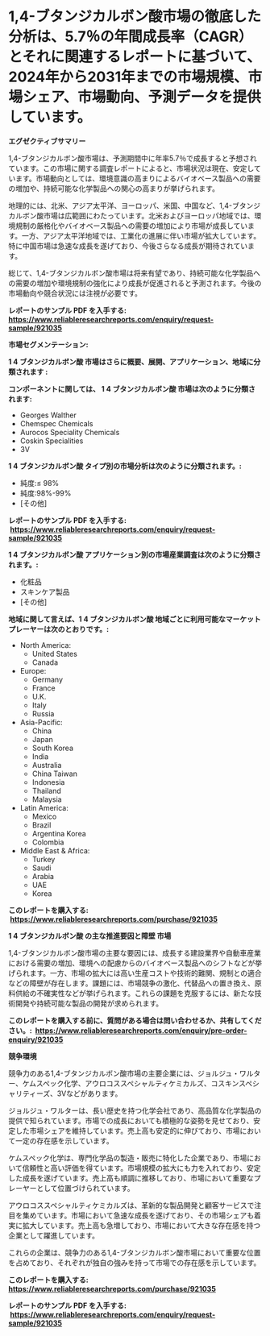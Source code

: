 <p><h1>1,4-ブタンジカルボン酸市場の徹底した分析は、5.7％の年間成長率（CAGR）とそれに関連するレポートに基づいて、2024年から2031年までの市場規模、市場シェア、市場動向、予測データを提供しています。</h1></p><p><strong>エグゼクティブサマリー</strong></p>
<p><p>1,4-ブタンジカルボン酸市場は、予測期間中に年率5.7％で成長すると予想されています。この市場に関する調査レポートによると、市場状況は現在、安定しています。市場動向としては、環境意識の高まりによるバイオベース製品への需要の増加や、持続可能な化学製品への関心の高まりが挙げられます。</p><p>地理的には、北米、アジア太平洋、ヨーロッパ、米国、中国など、1,4-ブタンジカルボン酸市場は広範囲にわたっています。北米およびヨーロッパ地域では、環境規制の厳格化やバイオベース製品への需要の増加により市場が成長しています。一方、アジア太平洋地域では、工業化の進展に伴い市場が拡大しています。特に中国市場は急速な成長を遂げており、今後さらなる成長が期待されています。</p><p>総じて、1,4-ブタンジカルボン酸市場は将来有望であり、持続可能な化学製品への需要の増加や環境規制の強化により成長が促進されると予測されます。今後の市場動向や競合状況には注視が必要です。</p></p>
<p><strong>レポートのサンプル PDF を入手する: <a href="https://www.reliableresearchreports.com/enquiry/request-sample/921035">https://www.reliableresearchreports.com/enquiry/request-sample/921035</a></strong></p>
<p><strong>市場セグメンテーション:</strong></p>
<p><strong> 1 4 ブタンジカルボン酸 市場はさらに概要、展開、アプリケーション、地域に分類されます :</strong></p>
<p><strong>コンポーネントに関しては、 1 4 ブタンジカルボン酸 市場は次のように分類されます: &nbsp;</strong></p>
<p><ul><li>Georges Walther</li><li>Chemspec Chemicals</li><li>Aurocos Speciality Chemicals</li><li>Coskin Specialities</li><li>3V</li></ul></p>
<p><strong> 1 4 ブタンジカルボン酸 タイプ別の市場分析は次のように分類されます。:</strong></p>
<p><ul><li>純度:≤ 98%</li><li>純度:98%-99%</li><li>[その他]</li></ul></p>
<p><strong>レポートのサンプル PDF を入手する: &nbsp;<a href="https://www.reliableresearchreports.com/enquiry/request-sample/921035">https://www.reliableresearchreports.com/enquiry/request-sample/921035</a></strong></p>
<p><strong> 1 4 ブタンジカルボン酸 アプリケーション別の市場産業調査は次のように分類されます。:</strong></p>
<p><ul><li>化粧品</li><li>スキンケア製品</li><li>[その他]</li></ul></p>
<p><strong>地域に関して言えば、1 4 ブタンジカルボン酸 地域ごとに利用可能なマーケットプレーヤーは次のとおりです。:</strong></p>
<p><ul>
    <li>
        North America:
        <ul>
            <li>United States</li>
            <li>Canada</li>
        </ul>
    </li>
    <li>
        Europe:
        <ul>
            <li>Germany</li>
            <li>France</li>
            <li>U.K.</li>
            <li>Italy</li>
            <li>Russia</li>
        </ul>
    </li>
    <li>
        Asia-Pacific:
        <ul>
            <li>China</li>
            <li>Japan</li>
            <li>South Korea</li>
            <li>India</li>
            <li>Australia</li>
            <li>China Taiwan</li>
            <li>Indonesia</li>
            <li>Thailand</li>
            <li>Malaysia</li>
        </ul>
    </li>
    <li>
        Latin America:
        <ul>
            <li>Mexico</li>
            <li>Brazil</li>
            <li>Argentina Korea</li>
            <li>Colombia</li>
        </ul>
    </li>
    <li>
        Middle East & Africa:
        <ul>
            <li>Turkey</li>
            <li>Saudi</li>
            <li>Arabia</li>
            <li>UAE</li>
            <li>Korea</li>
        </ul>
    </li>
    </ul></p>
<p><strong>このレポートを購入する: &nbsp;<a href="https://www.reliableresearchreports.com/purchase/921035">https://www.reliableresearchreports.com/purchase/921035</a></strong></p>
<p><strong>1 4 ブタンジカルボン酸 の主な推進要因と障壁 市場</strong></p>
<p><p>1,4-ブタンジカルボン酸市場の主要な要因には、成長する建設業界や自動車産業における需要の増加、環境への配慮からのバイオベース製品へのシフトなどが挙げられます。一方、市場の拡大には高い生産コストや技術的難関、規制との適合などの障壁が存在します。課題には、市場競争の激化、代替品への置き換え、原料供給の不確実性などが挙げられます。これらの課題を克服するには、新たな技術開発や持続可能な製品の開発が求められます。</p></p>
<p><strong>このレポートを購入する前に、質問がある場合は問い合わせるか、共有してください。:&nbsp; <a href="https://www.reliableresearchreports.com/enquiry/pre-order-enquiry/921035">https://www.reliableresearchreports.com/enquiry/pre-order-enquiry/921035</a></strong></p>
<p><strong>競争環境</strong></p>
<p><p>競争力のある1,4-ブタンジカルボン酸市場の主要企業には、ジョルジュ・ワルター、ケムスペック化学、アウロコススペシャルティケミカルズ、コスキンスペシャリティーズ、3Vなどがあります。</p><p>ジョルジュ・ワルターは、長い歴史を持つ化学会社であり、高品質な化学製品の提供で知られています。市場での成長においても積極的な姿勢を見せており、安定した市場シェアを維持しています。売上高も安定的に伸びており、市場において一定の存在感を示しています。</p><p>ケムスペック化学は、専門化学品の製造・販売に特化した企業であり、市場において信頼性と高い評価を得ています。市場規模の拡大にも力を入れており、安定した成長を遂げています。売上高も順調に推移しており、市場において重要なプレーヤーとして位置づけられています。</p><p>アウロコススペシャルティケミカルズは、革新的な製品開発と顧客サービスで注目を集めています。市場において急速な成長を遂げており、その市場シェアも着実に拡大しています。売上高も急増しており、市場において大きな存在感を持つ企業として躍進しています。</p><p>これらの企業は、競争力のある1,4-ブタンジカルボン酸市場において重要な位置を占めており、それぞれが独自の強みを持って市場での存在感を示しています。</p></p>
<p><strong>このレポートを購入する: &nbsp; <a href="https://www.reliableresearchreports.com/purchase/921035">https://www.reliableresearchreports.com/purchase/921035</a></strong></p>
<p><strong>レポートのサンプル PDF を入手する: &nbsp;<a href="https://www.reliableresearchreports.com/enquiry/request-sample/921035">https://www.reliableresearchreports.com/enquiry/request-sample/921035</a></strong><strong></strong></p>
<p>&nbsp;</p>
